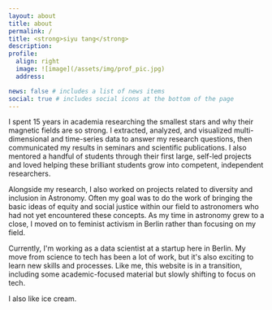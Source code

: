 ```yaml
---
layout: about
title: about
permalink: /
title: <strong>siyu tang</strong>
description: 
profile:
  align: right
  image: ![image](/assets/img/prof_pic.jpg)
  address: 

news: false # includes a list of news items
social: true # includes social icons at the bottom of the page
---
```


I spent 15 years in academia researching the smallest stars and why their magnetic fields are so strong. I extracted, analyzed, and visualized multi-dimensional and time-series data to answer my research questions, then communicated my results in seminars and scientific publications. I also mentored a handful of students through their first large, self-led projects and loved helping these brilliant students grow into competent, independent researchers.

Alongside my research, I also worked on projects related to diversity and inclusion in Astronomy. Often my goal was to do the work of bringing the basic ideas of equity and social justice within our field to astronomers who had not yet encountered these concepts. As my time in astronomy grew to a close, I moved on to feminist activism in Berlin rather than focusing on my field.

Currently, I'm working as a data scientist at a startup here in Berlin. My move from science to tech has been a lot of work, but it's also exciting to learn new skills and processes. Like me, this website is in a transition, including some academic-focused material but slowly shifting to focus on tech. 

I also like ice cream.



